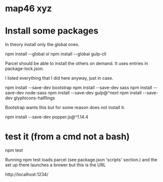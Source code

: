# map46 xyz

# Install some packages

In theory install only the global ones.

npm install --global ol
npm install --global gulp-cli

Parcel should be able to install the others on demand. It uses entries
in package-lock.json.

I listed everything that I did here anyway, just in case.

 npm install --save-dev bootstrap
 npm install --save-dev sass
 npm install --save-dev node-sass
 npm install --save-dev gulp@^next
 npm install --save-dev glyphicons-halflings

Bootstrap wants this but for some reason does not install it.

 npm install --save-dev popper.js@^1.14.4

# test it (from a cmd not a bash)

 npm test

Running npm test loads parcel (see package.json 'scripts' section.)
and the set up there launches a brower but this is the URL

 http://localhost:1234/

